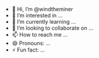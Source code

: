- 👋 Hi, I’m @windtheminer
- 👀 I’m interested in ...
- 🌱 I’m currently learning ...
- 💞️ I’m looking to collaborate on ...
- 📫 How to reach me ...
- 😄 Pronouns: ...
- ⚡ Fun fact: ...

<!---
windtheminer/windtheminer is a ✨ special ✨ repository because its `README.md` (this file) appears on your GitHub profile.
You can click the Preview link to take a look at your changes.
--->
